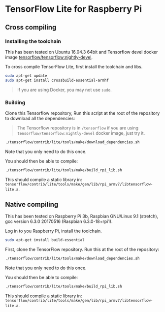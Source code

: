 # TensorFlow Lite for Raspberry Pi

## Cross compiling

### Installing the toolchain

This has been tested on Ubuntu 16.04.3 64bit and Tensorflow devel docker image
[tensorflow/tensorflow:nightly-devel](https://hub.docker.com/r/tensorflow/tensorflow/tags/).

To cross compile TensorFlow Lite, first install the toolchain and libs.

```bash
sudo apt-get update
sudo apt-get install crossbuild-essential-armhf
```

> If you are using Docker, you may not use `sudo`.

### Building

Clone this Tensorflow repository, Run this script at the root of the repository to download all the dependencies:

> The Tensorflow repository is in `/tensorflow` if you are using `tensorflow/tensorflow:nightly-devel` docker image, just try it.

```bash
./tensorflow/contrib/lite/tools/make/download_dependencies.sh
```
Note that you only need to do this once.

You should then be able to compile:

```bash
./tensorflow/contrib/lite/tools/make/build_rpi_lib.sh
```

This should compile a static library in:
`tensorflow/contrib/lite/tools/make/gen/lib/rpi_armv7/libtensorflow-lite.a`.

## Native compiling
This has been tested on Raspberry Pi 3b, Raspbian GNU/Linux 9.1 (stretch), gcc version 6.3.0 20170516 (Raspbian 6.3.0-18+rpi1).

Log in to you Raspberry Pi, install the toolchain.

```bash
sudo apt-get install build-essential
```

First, clone the TensorFlow repository. Run this at the root of the repository:

```bash
./tensorflow/contrib/lite/tools/make/download_dependencies.sh
```
Note that you only need to do this once.

You should then be able to compile:
```bash
./tensorflow/contrib/lite/tools/make/build_rpi_lib.sh
```

This should compile a static library in:
`tensorflow/contrib/lite/tools/make/gen/lib/rpi_armv7/libtensorflow-lite.a`.
